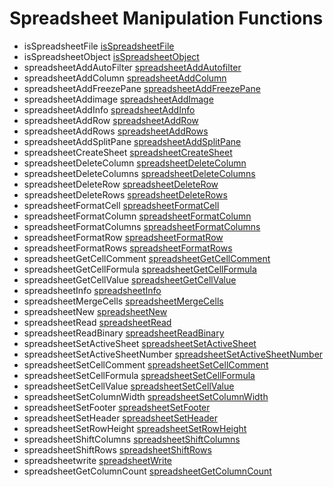 # Spreadsheet Manipulation Functions

- isSpreadsheetFile [isSpreadsheetFile](../functions/isSpreadsheetFile.md)
- isSpreadsheetObject [isSpreadsheetObject](../functions/isSpreadsheetObject.md)
- spreadsheetAddAutoFilter [spreadsheetAddAutofilter](../functions/spreadsheetAddAutofilter.md)
- spreadsheetAddColumn [spreadsheetAddColumn](../functions/spreadsheetAddColumn.md)
- spreadsheetAddFreezePane [spreadsheetAddFreezePane](../functions/spreadsheetAddFreezePane.md)
- spreadsheetAddimage [spreadsheetAddImage](../functions/spreadsheetAddImage.md)
- spreadsheetAddInfo [spreadsheetAddInfo](../functions/spreadsheetAddInfo.md)
- spreadsheetAddRow [spreadsheetAddRow](../functions/spreadsheetAddRow.md)
- spreadsheetAddRows [spreadsheetAddRows](../functions/spreadsheetAddRows.md)
- spreadsheetAddSplitPane [spreadsheetAddSplitPane](../functions/spreadsheetAddSplitPane.md)
- spreadsheetCreateSheet [spreadsheetCreateSheet](../functions/spreadsheetCreateSheet.md)
- spreadsheetDeleteColumn [spreadsheetDeleteColumn](../functions/spreadsheetDeleteColumn.md)
- spreadsheetDeleteColumns [spreadsheetDeleteColumns](../functions/spreadsheetDeleteColumns.md)
- spreadsheetDeleteRow [spreadsheetDeleteRow](../functions/spreadsheetDeleteRow.md)
- spreadsheetDeleteRows [spreadsheetDeleteRows](../functions/spreadsheetDeleteRows.md)
- spreadsheetFormatCell [spreadsheetFormatCell](../functions/spreadsheetFormatCell.md)
- spreadsheetFormatColumn [spreadsheetFormatColumn](../functions/spreadsheetFormatColumn.md)
- spreadsheetFormatColumns [spreadsheetFormatColumns](../functions/spreadsheetFormatColumns.md)
- spreadsheetFormatRow [spreadsheetFormatRow](../functions/spreadsheetFormatRow.md)
- spreadsheetFormatRows [spreadsheetFormatRows](../functions/spreadsheetFormatRows.md)
- spreadsheetGetCellComment [spreadsheetGetCellComment](../functions/spreadsheetGetCellComment.md)
- spreadsheetGetCellFormula [spreadsheetGetCellFormula](../functions/spreadsheetGetCellFormula.md)
- spreadsheetGetCellValue [spreadsheetGetCellValue](../functions/spreadsheetGetCellValue.md)
- spreadsheetInfo [spreadsheetInfo](../functions/spreadsheetInfo.md)
- spreadsheetMergeCells [spreadsheetMergeCells](../functions/spreadsheetMergeCells.md)
- spreadsheetNew [spreadsheetNew](../functions/spreadsheetNew.md)
- spreadsheetRead [spreadsheetRead](../functions/spreadsheetRead.md)
- spreadsheetReadBinary [spreadsheetReadBinary](../functions/spreadsheetReadBinary.md)
- spreadsheetSetActiveSheet [spreadsheetSetActiveSheet](../functions/spreadsheetSetActiveSheet.md)
- spreadsheetSetActiveSheetNumber [spreadsheetSetActiveSheetNumber](../functions/spreadsheetSetActiveSheetNumber.md)
- spreadsheetSetCellComment [spreadsheetSetCellComment](../functions/spreadsheetSetCellComment.md)
- spreadsheetSetCellFormula [spreadsheetSetCellFormula](../functions/spreadsheetSetCellFormula.md)
- spreadsheetSetCellValue [spreadsheetSetCellValue](../functions/spreadsheetSetCellValue.md)
- spreadsheetSetColumnWidth [spreadsheetSetColumnWidth](../functions/spreadsheetSetColumnWidth.md)
- spreadsheetSetFooter [spreadsheetSetFooter](../functions/spreadsheetSetFooter.md)
- spreadsheetSetHeader [spreadsheetSetHeader](../functions/spreadsheetSetHeader.md)
- spreadsheetSetRowHeight [spreadsheetSetRowHeight](../functions/spreadsheetSetRowHeight.md)
- spreadsheetShiftColumns [spreadsheetShiftColumns](../functions/spreadsheetShiftColumns.md)
- spreadsheetShiftRows [spreadsheetShiftRows](../functions/spreadsheetShiftRows.md)
- spreadsheetwrite [spreadsheetWrite](../functions/spreadsheetWrite.md)
- spreadsheetGetColumnCount [spreadsheetGetColumnCount](../functions/spreadsheetGetColumnCount.md)
